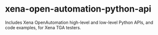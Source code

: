 # xena-open-automation-python-api
Includes Xena OpenAutomation high-level and low-level Python APIs, and code examples, for Xena TGA testers.
